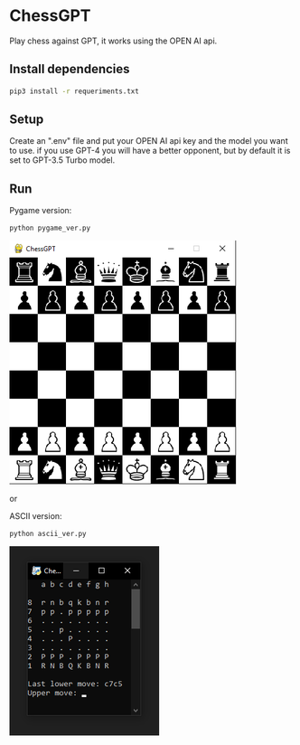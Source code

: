 # ChessGPT
Play chess against GPT, it works using the OPEN AI api.

## Install dependencies

```sh
pip3 install -r requeriments.txt
```

## Setup

Create an ".env" file and put your OPEN AI api key and the model you want to use.
if you use GPT-4 you will have a better opponent, but by default it is set to GPT-3.5 Turbo model.

## Run

Pygame version:
```sh
python pygame_ver.py
```
![pygame](images/pygame.png)

or

ASCII version:
```sh
python ascii_ver.py
```
![ascii](images/ascii.png)
